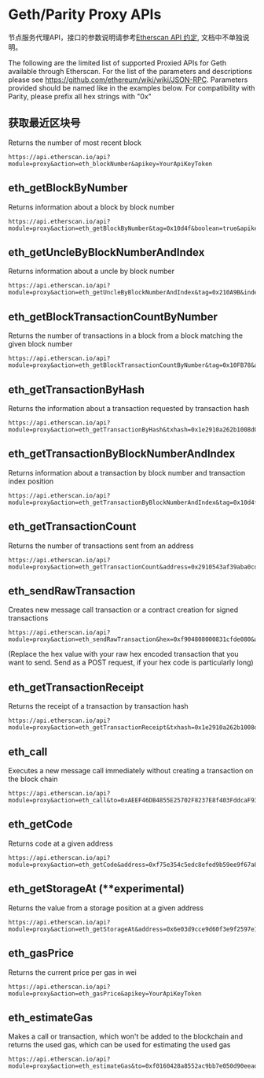 # Geth/Parity Proxy APIs

节点服务代理API，接口的参数说明请参考[Etherscan API 约定](Introduction.md), 文档中不单独说明。

The following are the limited list of supported Proxied APIs for Geth available through Etherscan. For the list of the parameters and descriptions please see https://github.com/ethereum/wiki/wiki/JSON-RPC. Parameters provided should be named like in the examples below. For compatibility with Parity, please prefix all hex strings with "0x"

## 获取最近区块号

Returns the number of most recent block

```
https://api.etherscan.io/api?module=proxy&action=eth_blockNumber&apikey=YourApiKeyToken
```

## eth_getBlockByNumber

Returns information about a block by block number

```
https://api.etherscan.io/api?module=proxy&action=eth_getBlockByNumber&tag=0x10d4f&boolean=true&apikey=YourApiKeyToken
```

## eth_getUncleByBlockNumberAndIndex

Returns information about a uncle by block number

```
https://api.etherscan.io/api?module=proxy&action=eth_getUncleByBlockNumberAndIndex&tag=0x210A9B&index=0x0&apikey=YourApiKeyToken
```

## eth_getBlockTransactionCountByNumber

Returns the number of transactions in a block from a block matching the given block number

```
https://api.etherscan.io/api?module=proxy&action=eth_getBlockTransactionCountByNumber&tag=0x10FB78&apikey=YourApiKeyToken
```

## eth_getTransactionByHash

Returns the information about a transaction requested by transaction hash

```
https://api.etherscan.io/api?module=proxy&action=eth_getTransactionByHash&txhash=0x1e2910a262b1008d0616a0beb24c1a491d78771baa54a33e66065e03b1f46bc1&apikey=YourApiKeyToken
```

## eth_getTransactionByBlockNumberAndIndex

Returns information about a transaction by block number and transaction index position

```
https://api.etherscan.io/api?module=proxy&action=eth_getTransactionByBlockNumberAndIndex&tag=0x10d4f&index=0x0&apikey=YourApiKeyToken
```

## eth_getTransactionCount

Returns the number of transactions sent from an address


```
https://api.etherscan.io/api?module=proxy&action=eth_getTransactionCount&address=0x2910543af39aba0cd09dbb2d50200b3e800a63d2&tag=latest&apikey=YourApiKeyToken

```

## eth_sendRawTransaction

Creates new message call transaction or a contract creation for signed transactions


```
https://api.etherscan.io/api?module=proxy&action=eth_sendRawTransaction&hex=0xf904808000831cfde080&apikey=YourApiKeyToken
```

(Replace the hex value with your raw hex encoded transaction that you want to send.
Send as a POST request, if your hex code is particularly long)

## eth_getTransactionReceipt

Returns the receipt of a transaction by transaction hash


```
https://api.etherscan.io/api?module=proxy&action=eth_getTransactionReceipt&txhash=0x1e2910a262b1008d0616a0beb24c1a491d78771baa54a33e66065e03b1f46bc1&apikey=YourApiKeyToken
```

## eth_call

Executes a new message call immediately without creating a transaction on the block chain


```
https://api.etherscan.io/api?module=proxy&action=eth_call&to=0xAEEF46DB4855E25702F8237E8f403FddcaF931C0&data=0x70a08231000000000000000000000000e16359506c028e51f16be38986ec5746251e9724&tag=latest&apikey=YourApiKeyToken
```
## eth_getCode

Returns code at a given address


```
https://api.etherscan.io/api?module=proxy&action=eth_getCode&address=0xf75e354c5edc8efed9b59ee9f67a80845ade7d0c&tag=latest&apikey=YourApiKeyToken
```
## eth_getStorageAt (**experimental)

Returns the value from a storage position at a given address


```
https://api.etherscan.io/api?module=proxy&action=eth_getStorageAt&address=0x6e03d9cce9d60f3e9f2597e13cd4c54c55330cfd&position=0x0&tag=latest&apikey=YourApiKeyToken
```
## eth_gasPrice

Returns the current price per gas in wei


```
https://api.etherscan.io/api?module=proxy&action=eth_gasPrice&apikey=YourApiKeyToken
```
## eth_estimateGas

Makes a call or transaction, which won't be added to the blockchain and returns the used gas, which can be used for estimating the used gas


```
https://api.etherscan.io/api?module=proxy&action=eth_estimateGas&to=0xf0160428a8552ac9bb7e050d90eeade4ddd52843&value=0xff22&gasPrice=0x051da038cc&gas=0xffffff&apikey=YourApiKeyToken
```

